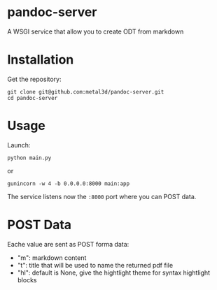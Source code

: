 # pandoc-server

A WSGI service that allow you to create ODT from markdown

# Installation

Get the repository:

```
git clone git@github.com:metal3d/pandoc-server.git
cd pandoc-server
```

# Usage

Launch:

```
python main.py
```
or
```
gunincorn -w 4 -b 0.0.0.0:8000 main:app
```

The service listens now the `:8000` port where you can POST data.

# POST Data

Eache value are sent as POST forma data:

- "m": markdown content
- "t": title that will be used to name the returned pdf file
- "hl": default is None, give the hightlight theme for syntax hightlight blocks

